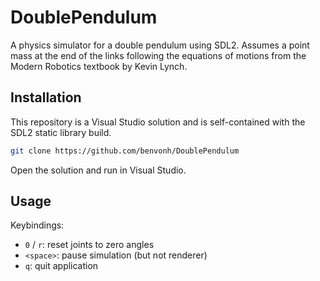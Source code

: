 # DoublePendulum

A physics simulator for a double pendulum using SDL2. Assumes a point mass at the end of the links following the equations of motions from the Modern Robotics textbook by Kevin Lynch.

## Installation

This repository is a Visual Studio solution and is self-contained with the SDL2 static library build.

```sh
git clone https://github.com/benvonh/DoublePendulum
```

Open the solution and run in Visual Studio.

## Usage

Keybindings:

- `0` / `r`: reset joints to zero angles
- `<space>`: pause simulation (but not renderer)
- `q`: quit application
